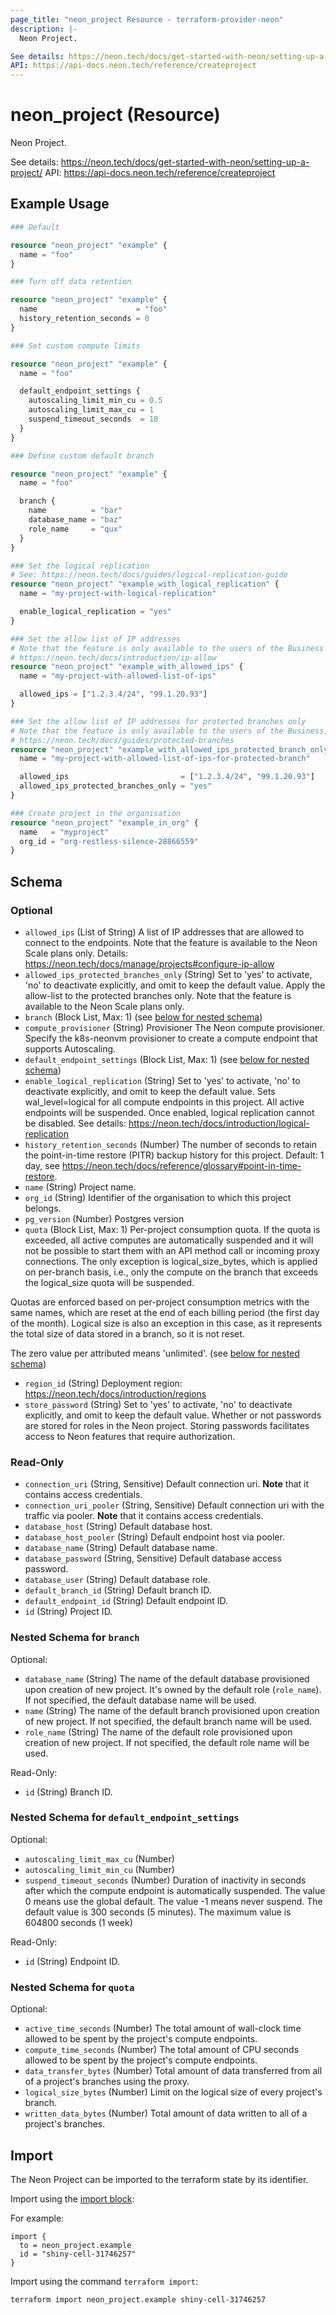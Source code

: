 ```yaml
---
page_title: "neon_project Resource - terraform-provider-neon"
description: |-
  Neon Project.

See details: https://neon.tech/docs/get-started-with-neon/setting-up-a-project/
API: https://api-docs.neon.tech/reference/createproject
---
```


# neon_project (Resource)

Neon Project.

See details: https://neon.tech/docs/get-started-with-neon/setting-up-a-project/
API: https://api-docs.neon.tech/reference/createproject

## Example Usage

```terraform
### Default

resource "neon_project" "example" {
  name = "foo"
}

### Turn off data retention

resource "neon_project" "example" {
  name                      = "foo"
  history_retention_seconds = 0
}

### Set custom compute limits

resource "neon_project" "example" {
  name = "foo"

  default_endpoint_settings {
    autoscaling_limit_min_cu = 0.5
    autoscaling_limit_max_cu = 1
    suspend_timeout_seconds  = 10
  }
}

### Define custom default branch

resource "neon_project" "example" {
  name = "foo"

  branch {
    name          = "bar"
    database_name = "baz"
    role_name     = "qux"
  }
}

### Set the logical replication
# See: https://neon.tech/docs/guides/logical-replication-guide
resource "neon_project" "example_with_logical_replication" {
  name = "my-project-with-logical-replication"

  enable_logical_replication = "yes"
}

### Set the allow list of IP addresses
# Note that the feature is only available to the users of the Business plan:
# https://neon.tech/docs/introduction/ip-allow
resource "neon_project" "example_with_allowed_ips" {
  name = "my-project-with-allowed-list-of-ips"

  allowed_ips = ["1.2.3.4/24", "99.1.20.93"]
}

### Set the allow list of IP addresses for protected branches only
# Note that the feature is only available to the users of the Business, or Scale plans:
# https://neon.tech/docs/guides/protected-branches
resource "neon_project" "example_with_allowed_ips_protected_branch_only" {
  name = "my-project-with-allowed-list-of-ips-for-protected-branch"

  allowed_ips                         = ["1.2.3.4/24", "99.1.20.93"]
  allowed_ips_protected_branches_only = "yes"
}

### Create project in the organisation
resource "neon_project" "example_in_org" {
  name   = "myproject"
  org_id = "org-restless-silence-28866559"
}
```

<!-- schema generated by tfplugindocs -->
## Schema

### Optional

- `allowed_ips` (List of String) A list of IP addresses that are allowed to connect to the endpoints.
Note that the feature is available to the Neon Scale plans only. Details: https://neon.tech/docs/manage/projects#configure-ip-allow
- `allowed_ips_protected_branches_only` (String) Set to 'yes' to activate, 'no' to deactivate explicitly, and omit to keep the default value.
Apply the allow-list to the protected branches only.
Note that the feature is available to the Neon Scale plans only.
- `branch` (Block List, Max: 1) (see [below for nested schema](#nestedblock--branch))
- `compute_provisioner` (String) Provisioner The Neon compute provisioner.
Specify the k8s-neonvm provisioner to create a compute endpoint that supports Autoscaling.
- `default_endpoint_settings` (Block List, Max: 1) (see [below for nested schema](#nestedblock--default_endpoint_settings))
- `enable_logical_replication` (String) Set to 'yes' to activate, 'no' to deactivate explicitly, and omit to keep the default value.
Sets wal_level=logical for all compute endpoints in this project.
All active endpoints will be suspended. Once enabled, logical replication cannot be disabled.
See details: https://neon.tech/docs/introduction/logical-replication
- `history_retention_seconds` (Number) The number of seconds to retain the point-in-time restore (PITR) backup history for this project.
Default: 1 day, see https://neon.tech/docs/reference/glossary#point-in-time-restore.
- `name` (String) Project name.
- `org_id` (String) Identifier of the organisation to which this project belongs.
- `pg_version` (Number) Postgres version
- `quota` (Block List, Max: 1) Per-project consumption quota. If the quota is exceeded, all active computes
are automatically suspended and it will not be possible to start them with
an API method call or incoming proxy connections. The only exception is
logical_size_bytes, which is applied on per-branch basis, i.e., only the
compute on the branch that exceeds the logical_size quota will be suspended.

Quotas are enforced based on per-project consumption metrics with the same names,
which are reset at the end of each billing period (the first day of the month).
Logical size is also an exception in this case, as it represents the total size
of data stored in a branch, so it is not reset.

The zero value per attributed means 'unlimited'. (see [below for nested schema](#nestedblock--quota))
- `region_id` (String) Deployment region: https://neon.tech/docs/introduction/regions
- `store_password` (String) Set to 'yes' to activate, 'no' to deactivate explicitly, and omit to keep the default value.
Whether or not passwords are stored for roles in the Neon project.
Storing passwords facilitates access to Neon features that require authorization.

### Read-Only

- `connection_uri` (String, Sensitive) Default connection uri. **Note** that it contains access credentials.
- `connection_uri_pooler` (String, Sensitive) Default connection uri with the traffic via pooler. **Note** that it contains access credentials.
- `database_host` (String) Default database host.
- `database_host_pooler` (String) Default endpoint host via pooler.
- `database_name` (String) Default database name.
- `database_password` (String, Sensitive) Default database access password.
- `database_user` (String) Default database role.
- `default_branch_id` (String) Default branch ID.
- `default_endpoint_id` (String) Default endpoint ID.
- `id` (String) Project ID.

<a id="nestedblock--branch"></a>
### Nested Schema for `branch`

Optional:

- `database_name` (String) The name of the default database provisioned upon creation of new project. It's owned by the default role (`role_name`).
If not specified, the default database name will be used.
- `name` (String) The name of the default branch provisioned upon creation of new project.
If not specified, the default branch name will be used.
- `role_name` (String) The name of the default role provisioned upon creation of new project.
If not specified, the default role name will be used.

Read-Only:

- `id` (String) Branch ID.


<a id="nestedblock--default_endpoint_settings"></a>
### Nested Schema for `default_endpoint_settings`

Optional:

- `autoscaling_limit_max_cu` (Number)
- `autoscaling_limit_min_cu` (Number)
- `suspend_timeout_seconds` (Number) Duration of inactivity in seconds after which the compute endpoint is automatically suspended.
The value 0 means use the global default.
The value -1 means never suspend. The default value is 300 seconds (5 minutes).
The maximum value is 604800 seconds (1 week)

Read-Only:

- `id` (String) Endpoint ID.


<a id="nestedblock--quota"></a>
### Nested Schema for `quota`

Optional:

- `active_time_seconds` (Number) The total amount of wall-clock time allowed to be spent by the project's compute endpoints.
- `compute_time_seconds` (Number) The total amount of CPU seconds allowed to be spent by the project's compute endpoints.
- `data_transfer_bytes` (Number) Total amount of data transferred from all of a project's branches using the proxy.
- `logical_size_bytes` (Number) Limit on the logical size of every project's branch.
- `written_data_bytes` (Number) Total amount of data written to all of a project's branches.




## Import

The Neon Project can be imported to the terraform state by its identifier.

Import using the [import block](https://developer.hashicorp.com/terraform/language/import):

For example:

```hcl
import {
  to = neon_project.example
  id = "shiny-cell-31746257"
}
```

Import using the command `terraform import`:

```commandline
terraform import neon_project.example shiny-cell-31746257
```
